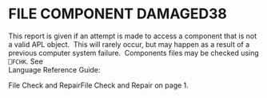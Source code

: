 




<h1 class="heading"><span class="name">FILE COMPONENT DAMAGED</span><span class="command">38</span></h1>

This report is given if an attempt is made to access a component that is not a valid APL object.  This will rarely occur, but may happen as a result of a previous computer system failure.  Components files may be checked using `⎕FCHK`. See  
Language Reference Guide: 

File Check and RepairFile Check and Repair  on page 1.



